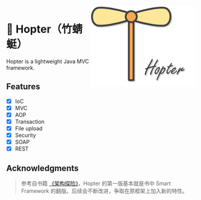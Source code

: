 

<div align="center">
    <img src="assets/hopter-logo.png" width="280" align="right"/>
</div>



# :helicopter: Hopter（竹蜻蜓）

Hopter is a lightweight Java MVC framework.
## Features

- [x] IoC
- [x] MVC
- [x] AOP
- [x] Transaction
- [x] File upload
- [x] Security
- [x] SOAP
- [x] REST

## Acknowledgments

> 参考自书籍 [《架构探险》](https://book.douban.com/subject/26593466/)，Hopter 的第一版基本就是书中 Smart Framework 的翻版。后续会不断改进，争取在原框架上加入新的特性。

